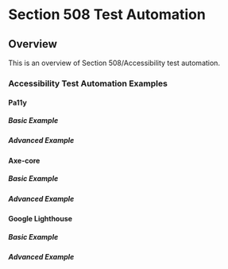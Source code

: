 # Section 508 Test Automation
## Overview
This is an overview of Section 508/Accessibility test automation.
### Accessibility Test Automation Examples
#### Pa11y
##### Basic Example
##### Advanced Example
#### Axe-core
##### Basic Example
##### Advanced Example
#### Google Lighthouse
##### Basic Example
##### Advanced Example
